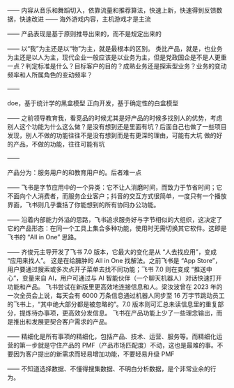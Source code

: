 ——
内容从音乐和舞蹈切入，依靠流量和推荐算法，快速上新，快速得到反馈数据，快速改进
——
海外游戏内容，主机游戏才是主流

——
产品表现是基于原则推导出来的，而不是规定出来的

——
以“我”为主还是以“物”为主，就是最根本的区别。
类比产品，就是，也业务为主还是以人为主，现代企业一般应该是以业务为主，但是党政国企是不是人更重一点？判定标准是什么？目标客户的目的？成熟业务还是探索型业务？业务的变动频率和人所属角色的变动频率？

——

doe，基于统计学的黑盒模型
正向开发，基于确定性的白盒模型

——
之前领导教育我，看竞品的时候尤其是好产品的时候多找别人的优势，考虑别人这个功能为什么这么做？是没有想到还是里面有坑？后面自己也做了一些项目发现，别人不做的功能往往不是没有想到而是有更深的理由，可能有大坑
做的好的产品，不做的功能，往往可能有坑

——

产品分为：服务用户的和教育用户的。后者难一点

——
飞书是字节应用中的一个异类：它不让人消磨时间，而致力于节省时间；它不面向个人消费者，而服务企业客户；抖音的交互方式很简单，一度只有一个播放界面，飞书则几乎囊括了你能想到的所有协同办公功能。

——
沿着内部能力外溢的思路，飞书追求服务好与字节相似的大组织，这决定了它的产品形态：在同一个工具上集合多种功能，使用时无需切换其它软件。这即是飞书的 “All in One” 思路。

——
齐俊元主导开发了飞书 7.0 版本，它最大的变化是从 “人去找应用”，变成 “应用来找人”。
这是在给臃肿的 All in One 找解法。之前飞书是 “App Store”，用户要通过搜索或多次点开子菜单去找不同功能；飞书 7.0 则在变成 “推送中心”，变量来自 AI，用户可通过与 AI 智能伙伴（一个聊天机器人）对话快速打开功能和产品。
飞书尝试在新版里更高效地连接信息和人。梁汝波曾在 2023 年的一次全员会上说，每天会有 6000 万条信息通过机器人同步至 16 万字节跳动员工的飞书上，“其中绝大部分都是被忽略的”。7.0 版本则可汇总未读信息里的重复部分，提炼待办事项，更高效分发信息。
飞书在产品功能上少了一些理念输出，而是推出和发展更契合客户需求的产品。

——
精细化是所有事项的精细化，包括产品、技术、运营、服务等。而精细化运营的第一步就是守住产品的 PMF（产品市场匹配度）不动，这也是最难的事。不要因为客户提出的新需求而轻易增加功能，不要轻易升级 PMF

——
不知道选择数据、不懂得搜集数据、不明白分析数据，是个非常业余的行为。

